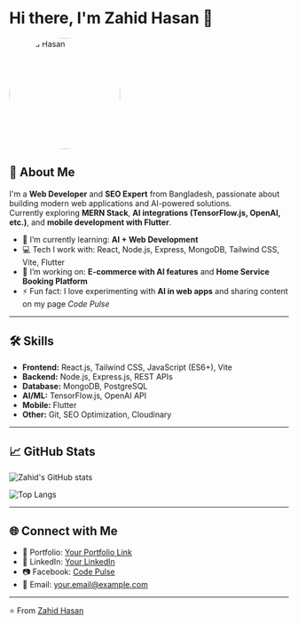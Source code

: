 # Hi there, I'm Zahid Hasan 👋  
<img src="https://scontent.fdac27-1.fna.fbcdn.net/v/t39.30808-1/498592912_1388778059037765_7573106393754432628_n.jpg?stp=dst-jpg_s200x200_tt6&_nc_cat=109&ccb=1-7&_nc_sid=e99d92&_nc_eui2=AeGIggqfcM5nrOFqDOqimghfHdAcp7cb89wd0Byntxvz3Jw9MZ__rePGhC5MW4ce_ceBrpLzUpkKT61IlrSTXxvJ&_nc_ohc=m6k2vumr37gQ7kNvwHPYUkX&_nc_oc=AdmSMI1_CzZlA8myjtz2AtvKVzWJMHfzMd0O9qkV7rc2uy0rl_WD3Nr9Z-nlkpeBPxE&_nc_zt=24&_nc_ht=scontent.fdac27-1.fna&_nc_gid=G3wHPIy5oAFyNTfl-Gkheg&oh=00_AfVf1jGKlyQCurR8bzJoJuGDD8aK8QVGbkeIfn4F_ns3Rw&oe=68AA89EF" alt="Zahid Hasan" width="200" style="border-radius:50%"/>  

## 🚀 About Me  
I'm a **Web Developer** and **SEO Expert** from Bangladesh, passionate about building modern web applications and AI-powered solutions.  
Currently exploring **MERN Stack**, **AI integrations (TensorFlow.js, OpenAI, etc.)**, and **mobile development with Flutter**.  

- 🌱 I’m currently learning: **AI + Web Development**  
- 💻 Tech I work with: React, Node.js, Express, MongoDB, Tailwind CSS, Vite, Flutter  
- 🔭 I’m working on: **E-commerce with AI features** and **Home Service Booking Platform**  
- ⚡ Fun fact: I love experimenting with **AI in web apps** and sharing content on my page *Code Pulse*  

---

## 🛠️ Skills  
- **Frontend:** React.js, Tailwind CSS, JavaScript (ES6+), Vite  
- **Backend:** Node.js, Express.js, REST APIs  
- **Database:** MongoDB, PostgreSQL  
- **AI/ML:** TensorFlow.js, OpenAI API  
- **Mobile:** Flutter  
- **Other:** Git, SEO Optimization, Cloudinary  

---

## 📈 GitHub Stats  
![Zahid's GitHub stats](https://github-readme-stats.vercel.app/api?username=YourGitHubUsername&show_icons=true&theme=radical)  

![Top Langs](https://github-readme-stats.vercel.app/api/top-langs/?username=YourGitHubUsername&layout=compact&theme=radical)  

---

## 🌐 Connect with Me  
- 💼 Portfolio: [Your Portfolio Link](#)  
- 🔗 LinkedIn: [Your LinkedIn](#)  
- 📷 Facebook: [Code Pulse](#)  
- 📧 Email: your.email@example.com  

---

⭐️ From [Zahid Hasan](https://github.com/YourGitHubUsername)  
